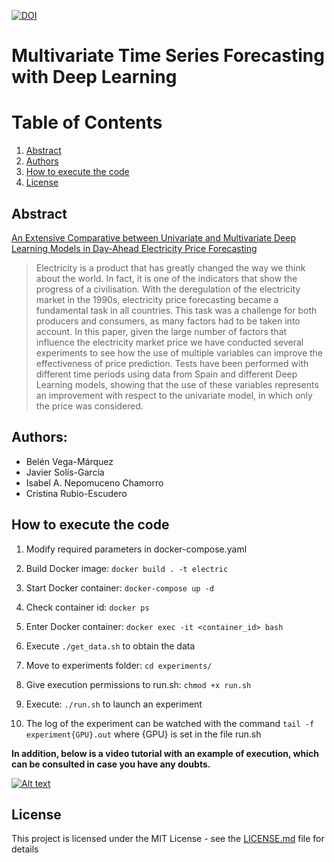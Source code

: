 [![DOI](https://zenodo.org/badge/336055958.svg)](https://zenodo.org/badge/latestdoi/336055958)

# Multivariate Time Series Forecasting with Deep Learning


# Table of Contents
1. [Abstract](#Abstract) 
2. [Authors](#Authors) 
3. [How to execute the code](#Execution) 
4. [License](#license) 

<a name="Abstract"/>

## Abstract

[An Extensive Comparative between Univariate and Multivariate Deep Learning Models in Day-Ahead Electricity Price Forecasting](https://doi.org/10.1007/978-3-030-87869-6_64)

> Electricity is a product that has greatly changed the way we think about the world. In fact, it is one of the indicators that show the progress of a civilisation. With the deregulation of the electricity market in the 1990s, electricity price forecasting became a fundamental task in all countries. This task was a challenge for both producers and consumers, as many factors had to be taken into account. In this paper, given the large number of factors that influence the electricity market price we have conducted several experiments to see how the use of multiple variables can improve the effectiveness of price prediction. Tests have been performed with different time periods using data from Spain and different Deep Learning models, showing that the use of these variables represents an improvement with respect to the univariate model, in which only the price was considered.

<a name="Authors"/>

## Authors:
- Belén Vega-Márquez
- Javier Solís-García
- Isabel A. Nepomuceno Chamorro
- Cristina Rubio-Escudero

<a name="Execution"/>

## How to execute the code

1. Modify required parameters in docker-compose.yaml

2. Build Docker image: ```docker build . -t electric```

3. Start Docker container: ```docker-compose up -d```

4. Check container id: ```docker ps```

5. Enter Docker container: ```docker exec -it <container_id> bash```

6. Execute ```./get_data.sh``` to obtain the data

7. Move to experiments folder: ```cd experiments/```

8. Give execution permissions to run.sh: ```chmod +x run.sh```

9. Execute: ```./run.sh``` to launch an experiment

10. The log of the experiment can be watched with the command ```tail -f experiment{GPU}.out``` where {GPU} is set in the file run.sh

**In addition, below is a video tutorial with an example of execution, which can be consulted in case you have any doubts.**

[![Alt text](https://img.youtube.com/vi/s4FNWdRoNhQ/0.jpg)](https://www.youtube.com/watch?v=s4FNWdRoNhQ)




## License<a name="license"></a>

This project is licensed under the MIT License - see the [LICENSE.md](LICENSE.md) file for details
